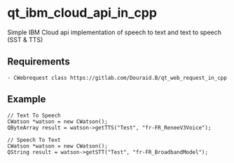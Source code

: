# qt_ibm_cloud_api_in_cpp

Simple IBM Cloud api implementation of speech to text and text to speech (SST & TTS)

## Requirements
```
- CWebrequest class https://gitlab.com/Douraid.B/qt_web_request_in_cpp
```


## Example
```
// Text To Speech
CWatson *watson = new CWatson();
QByteArray result = watson->getTTS("Test", "fr-FR_ReneeV3Voice");
```

```
// Speech To Text
CWatson *watson = new CWatson();
QString result = watson->getSTT("Test", "fr-FR_BroadbandModel");
```
